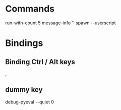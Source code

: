 # Commands

run-with-count 5
message-info ''
spawn --userscript

# Bindings

## Binding Ctrl / Alt keys

<ctrl-j>, <alt-d>

## dummy key
debug-pyeval --quiet 0
